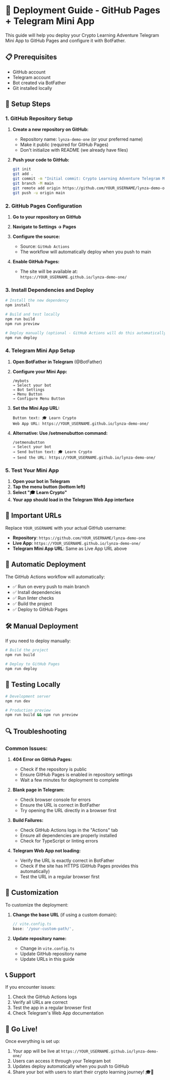 # 🚀 Deployment Guide - GitHub Pages + Telegram Mini App

This guide will help you deploy your Crypto Learning Adventure Telegram Mini App to GitHub Pages and configure it with BotFather.

## 📋 Prerequisites

- GitHub account
- Telegram account
- Bot created via BotFather
- Git installed locally

## 🔧 Setup Steps

### 1. GitHub Repository Setup

1. **Create a new repository on GitHub:**
   - Repository name: `lynza-demo-one` (or your preferred name)
   - Make it public (required for GitHub Pages)
   - Don't initialize with README (we already have files)

2. **Push your code to GitHub:**
   ```bash
   git init
   git add .
   git commit -m "Initial commit: Crypto Learning Adventure Telegram Mini App"
   git branch -M main
   git remote add origin https://github.com/YOUR_USERNAME/lynza-demo-one.git
   git push -u origin main
   ```

### 2. GitHub Pages Configuration

1. **Go to your repository on GitHub**
2. **Navigate to Settings → Pages**
3. **Configure the source:**
   - Source: `GitHub Actions`
   - The workflow will automatically deploy when you push to main

4. **Enable GitHub Pages:**
   - The site will be available at: `https://YOUR_USERNAME.github.io/lynza-demo-one/`

### 3. Install Dependencies and Deploy

```bash
# Install the new dependency
npm install

# Build and test locally
npm run build
npm run preview

# Deploy manually (optional - GitHub Actions will do this automatically)
npm run deploy
```

### 4. Telegram Mini App Setup

1. **Open BotFather in Telegram** (@BotFather)

2. **Configure your Mini App:**
   ```
   /mybots
   → Select your bot
   → Bot Settings
   → Menu Button
   → Configure Menu Button
   ```

3. **Set the Mini App URL:**
   ```
   Button text: 🎓 Learn Crypto
   Web App URL: https://YOUR_USERNAME.github.io/lynza-demo-one/
   ```

4. **Alternative: Use /setmenubutton command:**
   ```
   /setmenubutton
   → Select your bot
   → Send button text: 🎓 Learn Crypto
   → Send the URL: https://YOUR_USERNAME.github.io/lynza-demo-one/
   ```

### 5. Test Your Mini App

1. **Open your bot in Telegram**
2. **Tap the menu button (bottom left)**
3. **Select "🎓 Learn Crypto"**
4. **Your app should load in the Telegram Web App interface**

## 🎯 Important URLs

Replace `YOUR_USERNAME` with your actual GitHub username:

- **Repository**: `https://github.com/YOUR_USERNAME/lynza-demo-one`
- **Live App**: `https://YOUR_USERNAME.github.io/lynza-demo-one/`
- **Telegram Mini App URL**: Same as Live App URL above

## 🔄 Automatic Deployment

The GitHub Actions workflow will automatically:
- ✅ Run on every push to main branch
- ✅ Install dependencies
- ✅ Run linter checks
- ✅ Build the project
- ✅ Deploy to GitHub Pages

## 🛠 Manual Deployment

If you need to deploy manually:

```bash
# Build the project
npm run build

# Deploy to GitHub Pages
npm run deploy
```

## 📱 Testing Locally

```bash
# Development server
npm run dev

# Production preview
npm run build && npm run preview
```

## 🔍 Troubleshooting

### Common Issues:

1. **404 Error on GitHub Pages:**
   - Check if the repository is public
   - Ensure GitHub Pages is enabled in repository settings
   - Wait a few minutes for deployment to complete

2. **Blank page in Telegram:**
   - Check browser console for errors
   - Ensure the URL is correct in BotFather
   - Try opening the URL directly in a browser first

3. **Build Failures:**
   - Check GitHub Actions logs in the "Actions" tab
   - Ensure all dependencies are properly installed
   - Check for TypeScript or linting errors

4. **Telegram Web App not loading:**
   - Verify the URL is exactly correct in BotFather
   - Check if the site has HTTPS (GitHub Pages provides this automatically)
   - Test the URL in a regular browser first

## 🎨 Customization

To customize the deployment:

1. **Change the base URL** (if using a custom domain):
   ```typescript
   // vite.config.ts
   base: '/your-custom-path/',
   ```

2. **Update repository name:**
   - Change in `vite.config.ts`
   - Update GitHub repository name
   - Update URLs in this guide

## 📞 Support

If you encounter issues:
1. Check the GitHub Actions logs
2. Verify all URLs are correct
3. Test the app in a regular browser first
4. Check Telegram's Web App documentation

## 🚀 Go Live!

Once everything is set up:
1. Your app will be live at `https://YOUR_USERNAME.github.io/lynza-demo-one/`
2. Users can access it through your Telegram bot
3. Updates deploy automatically when you push to GitHub
4. Share your bot with users to start their crypto learning journey! 🎓📱
